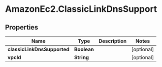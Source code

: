 # AmazonEc2.ClassicLinkDnsSupport

## Properties

Name | Type | Description | Notes
------------ | ------------- | ------------- | -------------
**classicLinkDnsSupported** | **Boolean** |  | [optional] 
**vpcId** | **String** |  | [optional] 


